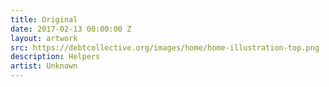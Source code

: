 ```yaml
---
title: Original
date: 2017-02-13 00:00:00 Z
layout: artwork
src: https://debtcollective.org/images/home/home-illustration-top.png
description: Helpers
artist: Unknown
---
```



